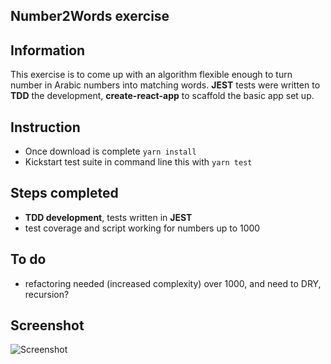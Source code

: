 ## Number2Words exercise

## Information

This exercise is to come up with an algorithm flexible enough to turn number in Arabic numbers into matching words. **JEST** tests were written to **TDD** the development, **create-react-app** to scaffold the basic app set up.

## Instruction
- Once download is complete ```yarn install```
- Kickstart test suite in command line this with ```yarn test```


## Steps completed
- **TDD development**, tests written in **JEST**
- test coverage and script working for numbers up to 1000

## To do
- refactoring needed (increased complexity) over 1000, and need to DRY, recursion?

## Screenshot
![Screenshot](public/screenshot.png=66%)
